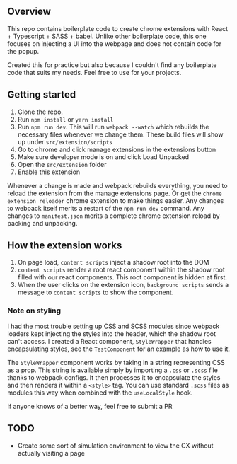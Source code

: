 ## Overview

This repo contains boilerplate code to create chrome extensions with React + Typescript + SASS + babel. Unlike other boilerplate code, this one focuses on injecting a UI into the webpage and does not contain code for the popup.

Created this for practice but also because I couldn't find any boilerplate code that suits my needs. Feel free to use for your projects.

## Getting started

1. Clone the repo.
2. Run `npm install` or `yarn install`
3. Run `npm run dev`. This will run `webpack --watch` which rebuilds the necessary files whenever we change them. These build files will show up under `src/extension/scripts`
4. Go to chrome and click manage extensions in the extensions button
5. Make sure developer mode is on and click Load Unpacked
6. Open the `src/extension` folder
7. Enable this extension

Whenever a change is made and webpack rebuilds everything, you need to reload the extension from the manage extensions page. Or get the `chrome extension reloader` chrome extension to make things easier. Any changes to webpack itself merits a restart of the `npm run dev` command. Any changes to `manifest.json` merits a complete chrome extension reload by packing and unpacking.

## How the extension works

1. On page load, `content scripts` inject a shadow root into the DOM
2. `content scripts` render a root react component within the shadow root filled with our react components. This root component is hidden at first.
3. When the user clicks on the extension icon, `background scripts` sends a message to `content scripts` to show the component.

### Note on styling

I had the most trouble setting up CSS and SCSS modules since webpack loaders kept injecting the styles into the header, which the shadow root can't access. I created a React component, `StyleWrapper` that handles encapsulating styles, see the `TestComponent` for an example as how to use it.

The `StyleWrapper` component works by taking in a string representing CSS as a prop. This string is available simply by importing a `.css` or `.scss` file thanks to webpack configs. It then processes it to encapsulate the styles and then renders it within a `<style>` tag. You can use standard `.scss` files as modules this way when combined with the `useLocalStyle` hook.

If anyone knows of a better way, feel free to submit a PR

## TODO

- Create some sort of simulation environment to view the CX without actually visiting a page
